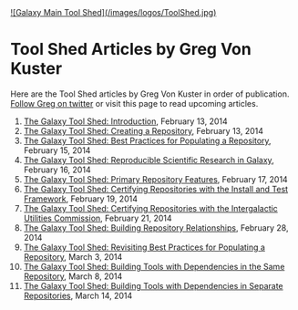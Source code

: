 <div class='center'> <a href='http://toolshed.g2.bx.psu.edu'>![Galaxy Main Tool Shed](/images/logos/ToolShed.jpg)</a> </div>

# Tool Shed Articles by Greg Von Kuster

Here are the Tool Shed articles by Greg Von Kuster in order of publication. [Follow Greg on twitter](http://twitter.com/greg_vonkuster) or visit this page to read upcoming articles.

1. [The Galaxy Tool Shed: Introduction](http://gregvonkuster.org/galaxy-toolshed-introduction), February 13, 2014
2. [The Galaxy Tool Shed: Creating a Repository](http://gregvonkuster.org/galaxy-toolshed-creating-repository), February 13, 2014
3. [The Galaxy Tool Shed: Best Practices for Populating a Repository](http://gregvonkuster.org/galaxy-toolshed-best-practices-populating-repository), February 15, 2014
4. [The Galaxy Tool Shed: Reproducible Scientific Research in Galaxy](http://gregvonkuster.org/galaxy-toolshed-reproducible-scientific-research), February 16, 2014
5. [The Galaxy Tool Shed: Primary Repository Features](http://gregvonkuster.org/galaxy-toolshed-primary-repository-features), February 17, 2014
6. [The Galaxy Tool Shed: Certifying Repositories with the Install and Test Framework](http://gregvonkuster.org/galaxy-toolshed-certifying-repositories-install-test-framework), February 19, 2014
7. [The Galaxy Tool Shed: Certifying Repositories with the Intergalactic Utilities Commission](http://gregvonkuster.org/galaxy-toolshed-certifying-repositories-intergalactic-utilities-commission), February 21, 2014
8. [The Galaxy Tool Shed: Building Repository Relationships](http://gregvonkuster.org/galaxy-toolshed-building-repository-relationships), February 28, 2014
9. [The Galaxy Tool Shed: Revisiting Best Practices for Populating a Repository](http://gregvonkuster.org/galaxy-toolshed-revisiting-best-practices-populating-repository), March 3, 2014
10. [The Galaxy Tool Shed: Building Tools with Dependencies in the Same Repository](http://gregvonkuster.org/galaxy-toolshed-building-tools-dependencies-repository), March 8, 2014
11. [The Galaxy Tool Shed: Building Tools with Dependencies in Separate Repositories](http://gregvonkuster.org/galaxy-toolshed-building-tools-dependencies-separate-repositories), March 14, 2014
